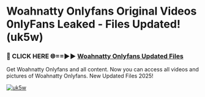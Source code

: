 # Woahnatty Onlyfans Original Videos 0nlyFans Leaked - Files Updated! (uk5w)

<h3>🔴 CLICK HERE 🌐==►► <a href="https://tinyurl.com/2m67pmp6" rel="nofollow">Woahnatty Onlyfans Updated Files</a></h3>

Get Woahnatty Onlyfans and all content. Now you can access all videos and pictures of Woahnatty Onlyfans. New Updated Files 2025!

[![uk5w](https://i.imgur.com/H4QAA4z.gif)](https://tinyurl.com/2m67pmp6)